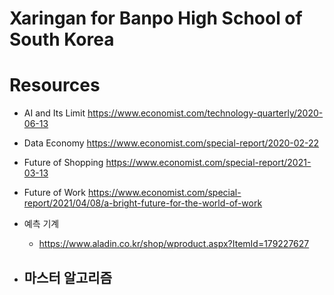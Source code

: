 # Xaringan for Banpo High School of South Korea 


# Resources 

- AI and Its Limit
https://www.economist.com/technology-quarterly/2020-06-13

- Data Economy 
https://www.economist.com/special-report/2020-02-22

- Future of Shopping
https://www.economist.com/special-report/2021-03-13

- Future of Work
https://www.economist.com/special-report/2021/04/08/a-bright-future-for-the-world-of-work

- 예측 기계 
  - https://www.aladin.co.kr/shop/wproduct.aspx?ItemId=179227627

- 마스터 알고리즘 
  - 
